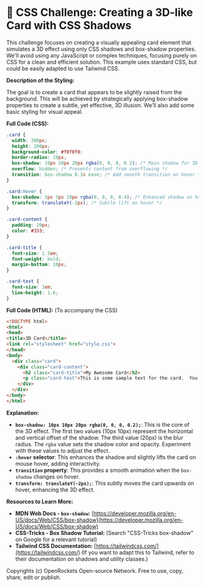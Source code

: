 # 🐞 CSS Challenge:  Creating a 3D-like Card with CSS Shadows


This challenge focuses on creating a visually appealing card element that simulates a 3D effect using only CSS shadows and box-shadow properties.  We'll avoid using any JavaScript or complex techniques, focusing purely on CSS for a clean and efficient solution.  This example uses standard CSS, but could be easily adapted to use Tailwind CSS.


**Description of the Styling:**

The goal is to create a card that appears to be slightly raised from the background. This will be achieved by strategically applying box-shadow properties to create a subtle, yet effective, 3D illusion.  We'll also add some basic styling for visual appeal.

**Full Code (CSS):**

```css
.card {
  width: 300px;
  height: 200px;
  background-color: #f0f0f0;
  border-radius: 10px;
  box-shadow: 10px 10px 20px rgba(0, 0, 0, 0.2); /* Main shadow for 3D effect */
  overflow: hidden; /* Prevents content from overflowing */
  transition: box-shadow 0.3s ease; /* Add smooth transition on hover */
}

.card:hover {
  box-shadow: 5px 5px 10px rgba(0, 0, 0, 0.4); /* Enhanced shadow on hover */
  transform: translateY(-2px); /* Subtle lift on hover */
}

.card-content {
  padding: 20px;
  color: #333;
}

.card-title {
  font-size: 1.5em;
  font-weight: bold;
  margin-bottom: 10px;
}

.card-text {
  font-size: 1em;
  line-height: 1.6;
}
```

**Full Code (HTML):**  (To accompany the CSS)

```html
<!DOCTYPE html>
<html>
<head>
<title>3D Card</title>
<link rel="stylesheet" href="style.css">
</head>
<body>
  <div class="card">
    <div class="card-content">
      <h2 class="card-title">My Awesome Card</h2>
      <p class="card-text">This is some sample text for the card.  You can add more content here as needed.</p>
    </div>
  </div>
</body>
</html>
```


**Explanation:**

* **`box-shadow: 10px 10px 20px rgba(0, 0, 0, 0.2);`**: This is the core of the 3D effect.  The first two values (10px 10px) represent the horizontal and vertical offset of the shadow. The third value (20px) is the blur radius.  The `rgba` value sets the shadow color and opacity.  Experiment with these values to adjust the effect.
* **`:hover` selector**: This enhances the shadow and slightly lifts the card on mouse hover, adding interactivity.
* **`transition` property**: This provides a smooth animation when the `box-shadow` changes on hover.
* **`transform: translateY(-2px);`**: This subtly moves the card upwards on hover, enhancing the 3D effect.


**Resources to Learn More:**

* **MDN Web Docs - `box-shadow`:** [https://developer.mozilla.org/en-US/docs/Web/CSS/box-shadow](https://developer.mozilla.org/en-US/docs/Web/CSS/box-shadow)
* **CSS-Tricks - Box Shadow Tutorial:** (Search "CSS-Tricks box-shadow" on Google for a relevant tutorial)
* **Tailwind CSS Documentation:** [https://tailwindcss.com/](https://tailwindcss.com/) (If you want to adapt this to Tailwind, refer to their documentation on shadows and utility classes.)


Copyrights (c) OpenRockets Open-source Network. Free to use, copy, share, edit or publish.

